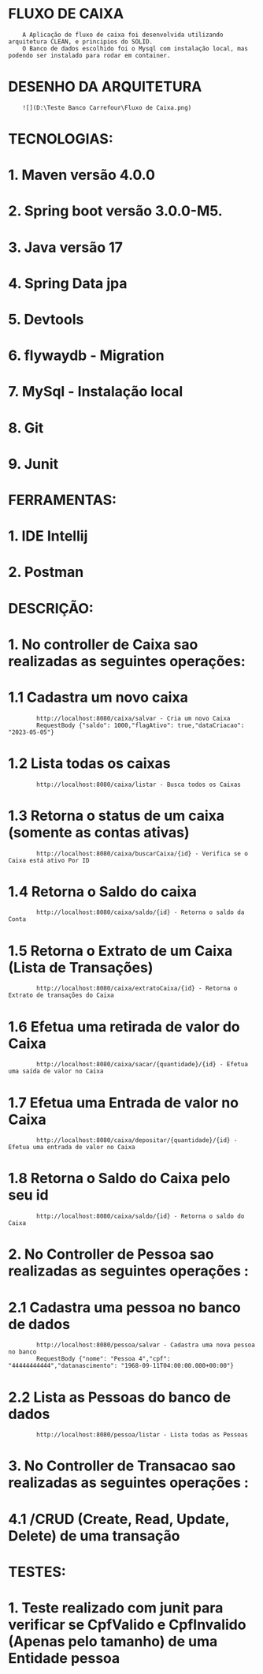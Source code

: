 
#    FLUXO DE CAIXA
        A Aplicação de fluxo de caixa foi desenvolvida utilizando arquitetura CLEAN, e principios do SOLID. 
        O Banco de dados escolhido foi o Mysql com instalação local, mas podendo ser instalado para rodar em container.
        
#    DESENHO DA ARQUITETURA
        ![](D:\Teste Banco Carrefour\Fluxo de Caixa.png)

#    TECNOLOGIAS:

#      1. Maven versão 4.0.0
#      2. Spring boot versão 3.0.0-M5.
#      3. Java versão 17
#      4. Spring Data jpa
#      5. Devtools
#      6. flywaydb - Migration
#      7. MySql - Instalação local 
#      8. Git
#      9. Junit

#    FERRAMENTAS:

#      1. IDE Intellij
#      2. Postman 

#    DESCRIÇÃO:

#      1. No controller de Caixa sao realizadas as seguintes operações:

#        1.1 Cadastra um novo caixa
            http://localhost:8080/caixa/salvar - Cria um novo Caixa
            RequestBody {"saldo": 1000,"flagAtivo": true,"dataCriacao": "2023-05-05"}
#        1.2 Lista todas os caixas
            http://localhost:8080/caixa/listar - Busca todos os Caixas
#        1.3 Retorna o status de um caixa (somente as contas ativas)
            http://localhost:8080/caixa/buscarCaixa/{id} - Verifica se o Caixa está ativo Por ID
#        1.4 Retorna o Saldo do caixa
            http://localhost:8080/caixa/saldo/{id} - Retorna o saldo da Conta
#        1.5 Retorna o Extrato de um Caixa (Lista de Transações)
            http://localhost:8080/caixa/extratoCaixa/{id} - Retorna o Extrato de transações do Caixa
#        1.6 Efetua uma retirada de valor do Caixa
            http://localhost:8080/caixa/sacar/{quantidade}/{id} - Efetua uma saída de valor no Caixa
#        1.7 Efetua uma Entrada de valor no Caixa
            http://localhost:8080/caixa/depositar/{quantidade}/{id} - Efetua uma entrada de valor no Caixa
#        1.8 Retorna o Saldo do Caixa pelo seu id
            http://localhost:8080/caixa/saldo/{id} - Retorna o saldo do Caixa

#      2. No Controller de Pessoa sao realizadas as seguintes operações :
#         2.1 Cadastra uma pessoa no banco de dados
            http://localhost:8080/pessoa/salvar - Cadastra uma nova pessoa no banco
            RequestBody {"nome": "Pessoa 4","cpf": "44444444444","datanascimento": "1968-09-11T04:00:00.000+00:00"}

#         2.2 Lista as Pessoas do banco de dados
            http://localhost:8080/pessoa/listar - Lista todas as Pessoas
#      3. No Controller de Transacao sao realizadas as seguintes operações :

#        4.1 /CRUD (Create, Read, Update, Delete) de uma transação


#    TESTES:

#      1. Teste realizado com junit para verificar se  CpfValido  e CpfInvalido (Apenas pelo tamanho) de  uma Entidade pessoa


